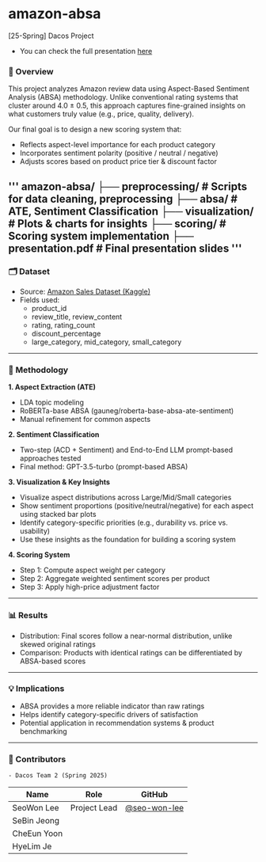 # amazon-absa 

[25-Spring] Dacos Project
- You can check the full presentation [here](presentation.pdf)

### 📌 Overview

This project analyzes Amazon review data using Aspect-Based Sentiment Analysis (ABSA) methodology.
Unlike conventional rating systems that cluster around 4.0 ± 0.5, this approach captures fine-grained insights on what customers truly value (e.g., price, quality, delivery).

Our final goal is to design a new scoring system that:
- Reflects aspect-level importance for each product category
- Incorporates sentiment polarity (positive / neutral / negative)
- Adjusts scores based on product price tier & discount factor

'''
amazon-absa/
├── preprocessing/       # Scripts for data cleaning, preprocessing
├── absa/                # ATE, Sentiment Classification
├── visualization/       # Plots & charts for insights
├── scoring/             # Scoring system implementation
├── presentation.pdf     # Final presentation slides
'''
---

### 🗂 Dataset
- Source: [Amazon Sales Dataset (Kaggle)](https://www.kaggle.com/datasets/karkavelrajaj/amazon-sales-dataset)
- Fields used:
	- product_id
	- review_title, review_content
	- rating, rating_count
	- discount_percentage
	- large_category, mid_category, small_category

---

### 🔎 Methodology

**1. Aspect Extraction (ATE)**
- LDA topic modeling
- RoBERTa-base ABSA (gauneg/roberta-base-absa-ate-sentiment)
- Manual refinement for common aspects

**2. Sentiment Classification**
- Two-step (ACD + Sentiment) and End-to-End LLM prompt-based approaches tested
-	Final method: GPT-3.5-turbo (prompt-based ABSA)

**3. Visualization & Key Insights**
   - Visualize aspect distributions across Large/Mid/Small categories  
   - Show sentiment proportions (positive/neutral/negative) for each aspect using stacked bar plots  
   - Identify category-specific priorities (e.g., durability vs. price vs. usability)  
   - Use these insights as the foundation for building a scoring system  

**4. Scoring System**
-	Step 1: Compute aspect weight per category
-	Step 2: Aggregate weighted sentiment scores per product
-	Step 3: Apply high-price adjustment factor

---

### 📊 Results
-	Distribution: Final scores follow a near-normal distribution, unlike skewed original ratings
-	Comparison: Products with identical ratings can be differentiated by ABSA-based scores

---

### 💡 Implications
-	ABSA provides a more reliable indicator than raw ratings
-	Helps identify category-specific drivers of satisfaction
-	Potential application in recommendation systems & product benchmarking

---

### 👥 Contributors
	- Dacos Team 2 (Spring 2025)
| Name            | Role                          | GitHub                    |
|-----------------|-------------------------------|---------------------------|
| SeoWon Lee      | Project Lead                  | [@seo-won-lee](https://github.com/seo-won-lee) |
| SeBin Jeong     |                               |                            |
| CheEun Yoon     |                                |                            |
| HyeLim Je       |                                |                             |
  
